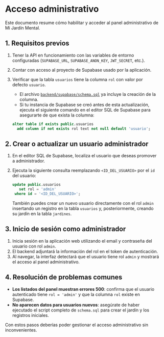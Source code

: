 # Acceso administrativo

Este documento resume cómo habilitar y acceder al panel administrativo de Mi Jardín Mental.

## 1. Requisitos previos

1. Tener la API en funcionamiento con las variables de entorno configuradas (`SUPABASE_URL`, `SUPABASE_ANON_KEY`, `JWT_SECRET`, etc.).
2. Contar con acceso al proyecto de Supabase usado por la aplicación.
3. Verificar que la tabla `usuarios` tiene la columna `rol` con valor por defecto `usuario`.
   - El archivo [`backend/supabase/schema.sql`](../backend/supabase/schema.sql) ya incluye la creación de la columna.
   - Si tu instancia de Supabase se creó antes de esta actualización, ejecuta el siguiente comando en el editor SQL de Supabase para asegurarte de que exista la columna:

   ```sql
   alter table if exists public.usuarios
     add column if not exists rol text not null default 'usuario';
   ```

## 2. Crear o actualizar un usuario administrador

1. En el editor SQL de Supabase, localiza el usuario que deseas promover a administrador.
2. Ejecuta la siguiente consulta reemplazando `<ID_DEL_USUARIO>` por el `id` del usuario:

   ```sql
   update public.usuarios
      set rol = 'admin'
    where id = '<ID_DEL_USUARIO>';
   ```

   También puedes crear un nuevo usuario directamente con el rol `admin` insertando un registro en la tabla `usuarios` y, posteriormente, creando su jardín en la tabla `jardines`.

## 3. Inicio de sesión como administrador

1. Inicia sesión en la aplicación web utilizando el email y contraseña del usuario con rol `admin`.
2. El backend adjuntará la información del rol en el token de autenticación.
3. Al navegar, la interfaz detectará que el usuario tiene rol `admin` y mostrará el acceso al panel administrativo.

## 4. Resolución de problemas comunes

- **Los listados del panel muestran errores 500**: confirma que el usuario autenticado tiene `rol = 'admin'` y que la columna `rol` existe en Supabase.
- **No aparecen datos para usuarios nuevos**: asegúrate de haber ejecutado el script completo de `schema.sql` para crear el jardín y los registros iniciales.

Con estos pasos deberías poder gestionar el acceso administrativo sin inconvenientes.
